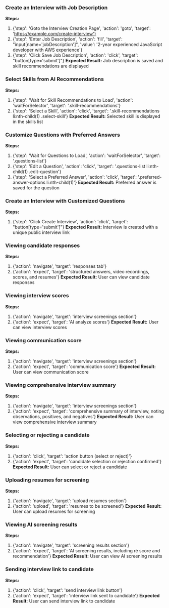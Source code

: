 ### Create an Interview with Job Description
**Steps:**
1. {'step': 'Goto the Interview Creation Page', 'action': 'goto', 'target': 'https://example.com/create-interview'}
2. {'step': 'Enter Job Description', 'action': 'fill', 'target': "input[name='jobDescription']", 'value': '2-year experienced JavaScript developer with AWS experience'}
3. {'step': 'Click Save Job Description', 'action': 'click', 'target': "button[type='submit']"}
**Expected Result:** Job description is saved and skill recommendations are displayed

### Select Skills from AI Recommendations
**Steps:**
1. {'step': 'Wait for Skill Recommendations to Load', 'action': 'waitForSelector', 'target': '.skill-recommendations'}
2. {'step': 'Select a Skill', 'action': 'click', 'target': '.skill-recommendations li:nth-child(1) .select-skill'}
**Expected Result:** Selected skill is displayed in the skills list

### Customize Questions with Preferred Answers
**Steps:**
1. {'step': 'Wait for Questions to Load', 'action': 'waitForSelector', 'target': '.questions-list'}
2. {'step': 'Edit a Question', 'action': 'click', 'target': '.questions-list li:nth-child(1) .edit-question'}
3. {'step': 'Select a Preferred Answer', 'action': 'click', 'target': '.preferred-answer-options li:nth-child(1)'}
**Expected Result:** Preferred answer is saved for the question

### Create an Interview with Customized Questions
**Steps:**
1. {'step': 'Click Create Interview', 'action': 'click', 'target': "button[type='submit']"}
**Expected Result:** Interview is created with a unique public interview link

### Viewing candidate responses
**Steps:**
1. {'action': 'navigate', 'target': 'responses tab'}
2. {'action': 'expect', 'target': 'structured answers, video recordings, scores, and resumes'}
**Expected Result:** User can view candidate responses

### Viewing interview scores
**Steps:**
1. {'action': 'navigate', 'target': 'interview screenings section'}
2. {'action': 'expect', 'target': 'AI analyze scores'}
**Expected Result:** User can view interview scores

### Viewing communication score
**Steps:**
1. {'action': 'navigate', 'target': 'interview screenings section'}
2. {'action': 'expect', 'target': 'communication score'}
**Expected Result:** User can view communication score

### Viewing comprehensive interview summary
**Steps:**
1. {'action': 'navigate', 'target': 'interview screenings section'}
2. {'action': 'expect', 'target': 'comprehensive summary of interview, noting observations, positives, and negatives'}
**Expected Result:** User can view comprehensive interview summary

### Selecting or rejecting a candidate
**Steps:**
1. {'action': 'click', 'target': 'action button (select or reject)'}
2. {'action': 'expect', 'target': 'candidate selection or rejection confirmed'}
**Expected Result:** User can select or reject a candidate

### Uploading resumes for screening
**Steps:**
1. {'action': 'navigate', 'target': 'upload resumes section'}
2. {'action': 'upload', 'target': 'resumes to be screened'}
**Expected Result:** User can upload resumes for screening

### Viewing AI screening results
**Steps:**
1. {'action': 'navigate', 'target': 'screening results section'}
2. {'action': 'expect', 'target': 'AI screening results, including ré score and recommendation'}
**Expected Result:** User can view AI screening results

### Sending interview link to candidate
**Steps:**
1. {'action': 'click', 'target': 'send interview link button'}
2. {'action': 'expect', 'target': 'interview link sent to candidate'}
**Expected Result:** User can send interview link to candidate

